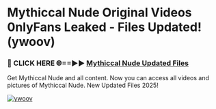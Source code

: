 # Mythiccal Nude Original Videos 0nlyFans Leaked - Files Updated! (ywoov)

<h3>🔴 CLICK HERE 🌐==►► <a href="https://tinyurl.com/yrmya6cz" rel="nofollow">Mythiccal Nude Updated Files</a></h3>

Get Mythiccal Nude and all content. Now you can access all videos and pictures of Mythiccal Nude. New Updated Files 2025!

[![ywoov](https://i.imgur.com/FMdXYCs.gif)](https://tinyurl.com/yrmya6cz)
